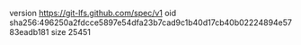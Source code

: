 version https://git-lfs.github.com/spec/v1
oid sha256:496250a2fdcce5897e54dfa23b7cad9c1b40d17cb40b02224894e5783eadb181
size 25451
